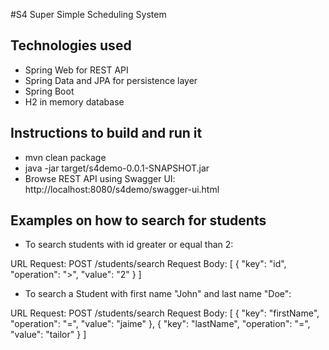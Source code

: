 #S4 Super Simple Scheduling System

## Technologies used
- Spring Web for REST API 
- Spring Data and JPA for persistence layer
- Spring Boot
- H2 in memory database

## Instructions to build and run it
- mvn clean package
- java -jar target/s4demo-0.0.1-SNAPSHOT.jar
- Browse REST API using Swagger UI: http://localhost:8080/s4demo/swagger-ui.html

## Examples on how to search for students

- To search students with id greater or equal than 2:

URL Request: POST /students/search
Request Body: 
[
  {
    "key": "id",
    "operation": ">",
    "value": "2"
  }
]


- To search a Student with first name "John" and last name "Doe":

URL Request: POST /students/search
Request Body: 
[
  {
    "key": "firstName",
    "operation": "=",
    "value": "jaime"
  },
{
    "key": "lastName",
    "operation": "=",
    "value": "tailor"
  }
]

